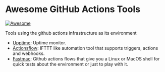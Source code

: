 # Awesome GitHub Actions Tools
[![Awesome](https://awesome.re/badge.svg)](https://awesome.re)

Tools using the github actions infrastructure as its environment

- [Upptime](https://github.com/upptime/upptime): Uptime monitor.
- [Actionsflow](https://actionsflow.github.io/): IFTTT like automation tool that supports triggers, actions and webhooks.
- [Fastmac](https://github.com/fastai/fastmac): Github actions flows that give you a Linux or MacOS shell for quick tests about the environment or just to play with it.
